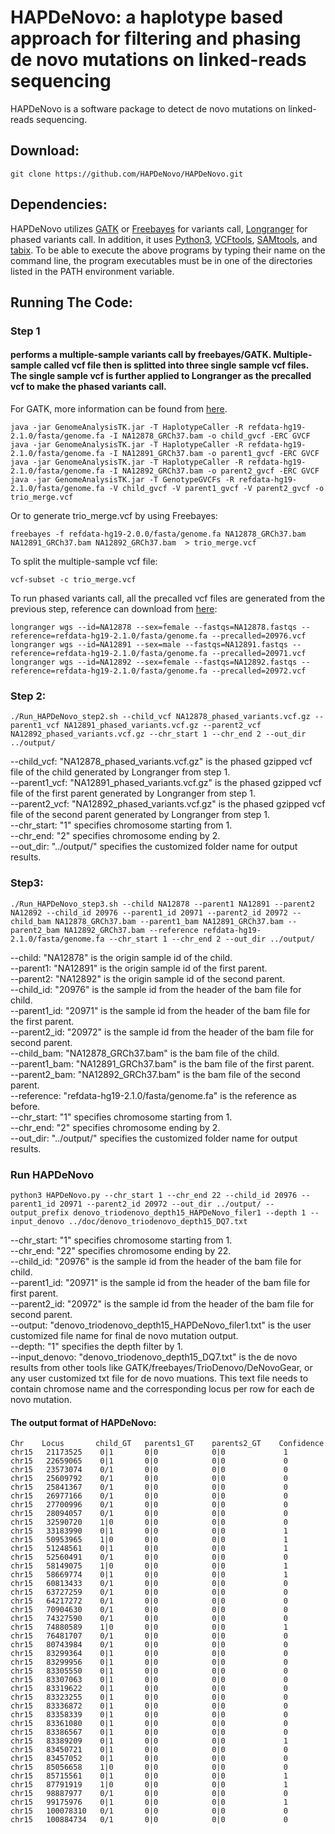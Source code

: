 # HAPDeNovo: a haplotype based approach for filtering and phasing de novo mutations on linked-reads sequencing

HAPDeNovo is a software package to detect de novo mutations on linked-reads sequencing. 

## Download:
```
git clone https://github.com/HAPDeNovo/HAPDeNovo.git
```

## Dependencies:
HAPDeNovo utilizes <a href="https://software.broadinstitute.org/gatk/download/">GATK</a> or <a href="https://github.com/ekg/freebayes">Freebayes</a> for variants call, <a href="https://support.10xgenomics.com/genome-exome/software/downloads/latest">Longranger</a> for phased variants call. In addition, it uses <a href="https://www.python.org/downloads/">Python3</a>, <a href="http://vcftools.sourceforge.net/">VCFtools</a>, <a href="http://samtools.sourceforge.net/">SAMtools</a>, and <a href="https://sourceforge.net/projects/samtools/files/tabix/">tabix</a>. To be able to execute the above programs by typing their name on the command line, the program executables must be in one of the directories listed in the PATH environment variable.

## Running The Code:
### Step 1 
#### performs a multiple-sample variants call by freebayes/GATK. Multiple-sample called vcf file then is splitted into three single sample vcf files. The single sample vcf is further applied to Longranger as the precalled vcf to make the phased variants call.  <br />
For GATK, more information can be found from <a href="https://software.broadinstitute.org/gatk/documentation/tooldocs/current/org_broadinstitute_gatk_tools_walkers_haplotypecaller_HaplotypeCaller.php">here</a>. 
<br />
```
java -jar GenomeAnalysisTK.jar -T HaplotypeCaller -R refdata-hg19-2.1.0/fasta/genome.fa -I NA12878_GRCh37.bam -o child_gvcf -ERC GVCF  
java -jar GenomeAnalysisTK.jar -T HaplotypeCaller -R refdata-hg19-2.1.0/fasta/genome.fa -I NA12891_GRCh37.bam -o parent1_gvcf -ERC GVCF  
java -jar GenomeAnalysisTK.jar -T HaplotypeCaller -R refdata-hg19-2.1.0/fasta/genome.fa -I NA12892_GRCh37.bam -o parent2_gvcf -ERC GVCF 
java -jar GenomeAnalysisTK.jar -T GenotypeGVCFs -R refdata-hg19-2.1.0/fasta/genome.fa -V child_gvcf -V parent1_gvcf -V parent2_gvcf -o trio_merge.vcf  
```

Or to generate trio_merge.vcf by using Freebayes:
```
freebayes -f refdata-hg19-2.0.0/fasta/genome.fa NA12878_GRCh37.bam NA12891_GRCh37.bam NA12892_GRCh37.bam  > trio_merge.vcf  
```

To split the multiple-sample vcf file: <br />
```
vcf-subset -c trio_merge.vcf
```

To run phased variants call, all the precalled vcf files are generated from the previous step, reference can download from <a href="https://support.10xgenomics.com/genome-exome/software/downloads/latest">here</a>: <br />
```
longranger wgs --id=NA12878 --sex=female --fastqs=NA12878.fastqs --reference=refdata-hg19-2.1.0/fasta/genome.fa --precalled=20976.vcf  
longranger wgs --id=NA12891 --sex=male --fastqs=NA12891.fastqs --reference=refdata-hg19-2.1.0/fasta/genome.fa --precalled=20971.vcf  
longranger wgs --id=NA12892 --sex=female --fastqs=NA12892.fastqs --reference=refdata-hg19-2.1.0/fasta/genome.fa --precalled=20972.vcf  
```

### Step 2:
```
./Run_HAPDeNovo_step2.sh --child_vcf NA12878_phased_variants.vcf.gz --parent1_vcf NA12891_phased_variants.vcf.gz --parent2_vcf NA12892_phased_variants.vcf.gz --chr_start 1 --chr_end 2 --out_dir ../output/
```

--child_vcf: "NA12878_phased_variants.vcf.gz" is the phased gzipped vcf file of the child generated by Longranger from step 1. <br />
--parent1_vcf: "NA12891_phased_variants.vcf.gz" is the phased gzipped vcf file of the first parent generated by Longranger from step 1. <br />
--parent2_vcf: "NA12892_phased_variants.vcf.gz" is the phased gzipped vcf file of the second parent generated by Longranger from step 1. <br />
--chr_start: "1" specifies chromosome starting from 1.  <br />
--chr_end: "2" specifies chromosome ending by 2.   <br />
--out_dir: "../output/" specifies the customized folder name for output results. <br />



### Step3:
```
./Run_HAPDeNovo_step3.sh --child NA12878 --parent1 NA12891 --parent2 NA12892 --child_id 20976 --parent1_id 20971 --parent2_id 20972 --child_bam NA12878_GRCh37.bam --parent1_bam NA12891_GRCh37.bam --parent2_bam NA12892_GRCh37.bam --reference refdata-hg19-2.1.0/fasta/genome.fa --chr_start 1 --chr_end 2 --out_dir ../output/
```

--child: "NA12878" is the origin sample id of the child.  <br />
--parent1: "NA12891" is the origin sample id of the first parent.  <br />
--parent2: "NA12892" is the origin sample id of the second parent.  <br />
--child_id: "20976" is the sample id from the header of the bam file for child.<br />
--parent1_id: "20971" is the sample id from the header of the bam file for the first parent. <br />
--parent2_id: "20972" is the sample id from the header of the bam file for second parent. <br />
--child_bam: "NA12878_GRCh37.bam" is the bam file of the child. <br />
--parent1_bam: "NA12891_GRCh37.bam" is the bam file of the first parent. <br />
--parent2_bam: "NA12892_GRCh37.bam" is the bam file of the second parent. <br />
--reference: "refdata-hg19-2.1.0/fasta/genome.fa" is the reference as before. <br />
--chr_start: "1" specifies chromosome starting from 1.  <br />
--chr_end: "2" specifies chromosome ending by 2.   <br />
--out_dir: "../output/" specifies the customized folder name for output results. <br />


### Run HAPDeNovo
```
python3 HAPDeNovo.py --chr_start 1 --chr_end 22 --child_id 20976 --parent1_id 20971 --parent2_id 20972 --out_dir ../output/ --output_prefix denovo_triodenovo_depth15_HAPDeNovo_filer1 --depth 1 --input_denovo ../doc/denovo_triodenovo_depth15_DQ7.txt
```
--chr_start: "1" specifies chromosome starting from 1.  <br />
--chr_end: "22" specifies chromosome ending by 22.   <br />
--child_id: "20976" is the sample id from the header of the bam file for child.  <br />
--parent1_id: "20971" is the sample id from the header of the bam file for first parent. <br />
--parent2_id: "20972" is the sample id from the header of the bam file for second parent.  <br />
--output: "denovo_triodenovo_depth15_HAPDeNovo_filer1.txt" is the user customized file name for final de novo mutation output. <br />
--depth: "1" specifies the depth filter by 1. <br />
--input_denovo: "denovo_triodenovo_depth15_DQ7.txt" is the de novo results from other tools like GATK/freebayes/TrioDenovo/DeNovoGear, or any user customized txt file for de novo muations. This text file needs to contain chromose name and the corresponding locus per row for each de novo mutation. <br />



#### The output format of HAPDeNovo:
```
Chr	   Locus	   child_GT	  parents1_GT	 parents2_GT	Confidence
chr15	21173525	0|1	      0|0	         0|0	         1
chr15	22659065	0|1	      0|0	         0|0	         0
chr15	23573074	0/1	      0|0	         0|0	         0
chr15	25609792	0/1	      0|0	         0|0	         0
chr15	25841367	0/1	      0|0	         0|0	         0
chr15	26977166	0/1	      0|0	         0|0	         0
chr15	27700996	0/1	      0|0	         0|0	         0
chr15	28094057	0/1	      0|0	         0|0	         0
chr15	32590720	1|0	      0|0	         0|0	         0
chr15	33183990	0|1	      0|0	         0|0	         1
chr15	50953965	1|0	      0|0	         0|0	         1
chr15	51248561	0|1	      0|0            0|0	         1
chr15	52560491	0/1	      0|0	         0|0	         0
chr15	58149075	1|0	      0|0	         0|0	         1
chr15	58669774	0|1	      0|0	         0|0	         1
chr15	60813433	0/1	      0|0	         0|0	         0
chr15	63727259	0/1	      0|0	         0|0	         0
chr15	64217272	0/1	      0|0	         0|0	         0
chr15	70904630	0/1	      0|0	         0|0	         0
chr15	74327590	0/1	      0|0	         0|0	         0
chr15	74880589	1|0	      0|0	         0|0	         1
chr15	76481707	0/1	      0|0	         0|0	         0
chr15	80743984	0/1	      0|0	         0|0	         0
chr15	83299364	0|1	      0|0	         0|0	         0    
chr15	83299956	0|1	      0|0	         0|0	         0
chr15	83305550	0|1	      0|0	         0|0	         0
chr15	83307063	0|1	      0|0	         0|0	         0
chr15	83319622	0|1	      0|0	         0|0	         0
chr15	83323255	0|1	      0|0	         0|0	         0
chr15	83336872	0|1	      0|0	         0|0	         0
chr15	83358339	0|1	      0|0	         0|0	         0
chr15	83361080	0|1	      0|0	         0|0	         0
chr15	83386567	0|1	      0|0	         0|0	         0
chr15	83389209	0|1	      0|0	         0|0	         1
chr15	83450721	0|1	      0|0	         0|0             0
chr15	83457052	0|1	      0|0	         0|0	         0
chr15	85056658	1|0	      0|0	         0|0	         0
chr15	85715561	0|1	      0|0	         0|0	         1
chr15	87791919	1|0	      0|0	         0|0	         1
chr15	98887977	0/1	      0|0	         0|0	         0
chr15	99175976	0|1	      0|0	         0|0	         1
chr15	100078310	0/1	      0|0	         0|0	         0
chr15	100884734	0/1	      0|0	         0|0	         0
```

